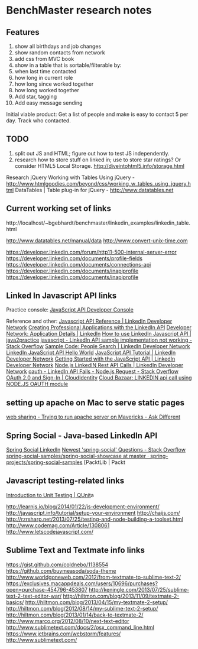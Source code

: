 # BenchMaster research notes


## Features

1. show all birthdays and job changes
2. show random contacts from network
3. add css from MVC book
4. show in a table that is sortable/filterable by:
5. 	when last time contacted
6. 	how long in current role
7. 	how long since worked together
8. 	how long worked together
9. Add star, tagging
10. Add easy message sending

Initial viable product: Get a list of people and make is easy to contact 5 per day. Track who contacted.

## TODO

1. split out JS and HTML; figure out how to test JS independently.
2. research how to store stuff on linked in; use to store star ratings? Or consider HTML5 Local Storage. http://diveintohtml5.info/storage.html

Research
jQuery
Working with Tables Using jQuery - http://www.htmlgoodies.com/beyond/css/working_w_tables_using_jquery.html
DataTables | Table plug-in for jQuery - http://www.datatables.net


## Current working set of links

http://localhost/~bgebhardt/benchmaster/linkedin_examples/linkedin_table.html

http://www.datatables.net/manual/data
http://www.convert-unix-time.com

https://developer.linkedin.com/forum/http11-500-internal-server-error
https://developer.linkedin.com/documents/profile-fields
https://developer.linkedin.com/documents/connections-api
https://developer.linkedin.com/documents/inapiprofile
https://developer.linkedin.com/documents/inapiprofile

## Linked In Javascript API links

Practice console: 
[JavaScript API Developer Console](http://developer.linkedinlabs.com/jsapi-console/#examples/member/hover.html&{"framework":"platform.linkedin.com/in.js","frameworkurl":"","apikey":"","apioptions":"","sessionbuttons":true,"async":false})

Reference and other: 
[Javascript API Reference | LinkedIn Developer Network](https://developer.linkedin.com/documents/javascript-api-reference-0)
[Creating Professional Applications with the LinkedIn API](http://www.slideshare.net/synedra/creating-professional-applications-with-the-linkedin-api)
[Developer Network: Application Details | LinkedIn](https://www.linkedin.com/secure/developer?showinfo=&app_id=4095221&acc_id=2341381&compnay_name=Bryan+Gebhardt&app_name=Bench+Master)
[How to use LinkedIn Javascript API | java2practice](http://java2practice.com/2013/03/14/how-to-use-linkedin-javascript-api/)
[javascript - LinkedIn API sample implementation not working - Stack Overflow](http://stackoverflow.com/questions/15658923/linkedin-api-sample-implementation-not-working)
[Sample Code: People Search | LinkedIn Developer Network](https://developer.linkedin.com/documents/sample-code-people-search)
[LinkedIn JavaScript API Hello World](https://developer.linkedinlabs.com/jsapi/1206-connections.html)
[JavaScript API Tutorial | LinkedIn Developer Network](https://developer.linkedin.com/documents/javascript-api-tutorial)
[Getting Started with the JavaScript API | LinkedIn Developer Network](https://developer.linkedin.com/documents/getting-started-javascript-api)
[Node.js LinkedIN Rest API Calls | LinkedIn Developer Network](https://developer.linkedin.com/forum/nodejs-linkedin-rest-api-calls)
[oauth - LinkedIn API Fails - Node.js Request - Stack Overflow](http://stackoverflow.com/questions/12001935/linkedin-api-fails-node-js-request)
[OAuth 2.0 and Sign-In | CloudIdentity](http://www.cloudidentity.com/blog/2013/01/02/oauth-2-0-and-sign-in-4/)
[Cloud Bazaar: LINKEDIN api call using NODE.JS OAUTH module](http://nabaruns.blogspot.com/2013/01/linkedin-api-call-using-nodejs-oauth.html)




## setting up apache on Mac to serve static pages

[web sharing - Trying to run apache server on Mavericks - Ask Different](http://apple.stackexchange.com/questions/127867/trying-to-run-apache-server-on-mavericks)
[](http://developer.linkedinlabs.com/tutorials/svcc/)




## Spring Social - Java-based LinkedIn API

[Spring Social LinkedIn](http://projects.spring.io/spring-social-linkedin/)
[Newest 'spring-social' Questions - Stack Overflow](http://stackoverflow.com/questions/tagged/spring-social)
[spring-social-samples/spring-social-showcase at master · spring-projects/spring-social-samples](https://github.com/spring-projects/spring-social-samples/tree/master/spring-social-showcase)
[PacktLib | Packt 




## Javascript testing-related links

[Introduction to Unit Testing | QUnit](http://qunitjs.com/intro/)a

http://learnjs.io/blog/2014/01/22/js-development-environment/
http://javascript.info/tutorial/setup-your-environment
http://chaijs.com/
http://rzrsharp.net/2013/07/25/testing-and-node-building-a-toolset.html
http://www.codemag.com/Article/1308061
http://www.letscodejavascript.com/


## Sublime Text and Textmate info links

https://gist.github.com/coldnebo/1138554
https://github.com/buymeasoda/soda-theme
http://www.worldgoneweb.com/2012/from-textmate-to-sublime-text-2/
https://exclusives.macappdeals.com/users/10696/purchases?open=purchase-454796-453807
http://keningle.com/2013/07/25/sublime-text-2-text-editor-war/
http://hiltmon.com/blog/2013/11/09/textmate-2-basics/
http://hiltmon.com/blog/2013/04/15/my-textmate-2-setup/
http://hiltmon.com/blog/2012/08/14/my-sublime-text-2-setup/
http://hiltmon.com/blog/2013/01/14/back-to-textmate-2/
http://www.marco.org/2012/08/10/next-text-editor
http://www.sublimetext.com/docs/2/osx_command_line.html
https://www.jetbrains.com/webstorm/features/
http://www.sublimetext.com/
